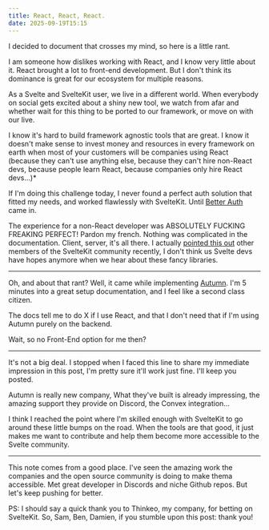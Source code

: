 ```yaml
---
title: React, React, React.
date: 2025-09-19T15:15
---
```


I decided to document that crosses my mind, so here is a little rant.

I am someone how dislikes working with React, and I know very little about it. React brought a lot to front-end development. But I don't think its dominance is great for our ecosystem for multiple reasons.

As a Svelte and SvelteKit user, we live in a different world. When everybody on social gets excited about a shiny new tool, we watch from afar and whether wait for this thing to be ported to our framework, or move on with our live.

I know it's hard to build framework agnostic tools that are great.
I know it doesn't make sense to invest money and resources in every framework on earth when most of your customers will be companies using React (because they can't use anything else, because they can't hire non-React devs, because people learn React, because companies only hire React devs...)\*

If I'm doing this challenge today, I never found a perfect auth solution that fitted my needs, and worked flawlessly with SvelteKit. Until [Better Auth](https://www.better-auth.com/) came in.

The experience for a non-React developer was ABSOLUTELY FUCKING FREAKING PERFECT! Pardon my french. Nothing was complicated in the documentation. Client, server, it's all there. I actually [pointed this out](https://bsky.app/profile/axelrock.com/post/3lyb4iehcrc2p) other members of the SvelteKit community recently, I don't think us Svelte devs have hopes anymore when we hear about these fancy libraries.

---

Oh, and about that rant? Well, it came while implementing [Autumn](https://useautumn.com/). I'm 5 minutes into a great setup documentation, and I feel like a second class citizen.

The docs tell me to do X if I use React, and that I don't need that if I'm using Autumn purely on the backend.

Wait, so no Front-End option for me then?

---

It's not a big deal. I stopped when I faced this line to share my immediate impression in this post, I'm pretty sure it'll work just fine. I'll keep you posted.

Autumn is really new company, What they've built is already impressing, the amazing support they provide on Discord, the Convex integration...

I think I reached the point where I'm skilled enough with SvelteKit to go around these little bumps on the road. When the tools are that good, it just makes me want to contribute and help them become more accessible to the Svelte community.

---

This note comes from a good place. I've seen the amazing work the companies and the open source community is doing to make thema accessible. Met great developer in Discords and niche Github repos. But let's keep pushing for better.

PS: I should say a quick thank you to Thinkeo, my company, for betting on SvelteKit. So, Sam, Ben, Damien, if you stumble upon this post: thank you!
